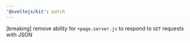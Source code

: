 ```yaml
---
'@sveltejs/kit': patch
---
```


[breaking] remove ability for `+page.server.js` to respond to `GET` requests with JSON
